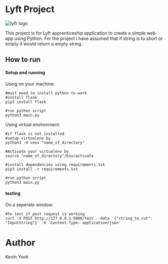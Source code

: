 # Lyft Project

![lyfr logo](https://cdn.lyft.com/brochure/lyft-logo.4ac34941.svg)

This project is for Lyft apprenticeship application to create a simple web app using Python. For the project I have assumed that if string is to short or empty it would return a empty string.

## How to run

#### Setup and running

Using on your machine:

```
#must need to install python to work
#install flask
pip3 install flask

#run python script
python3 main.py
```

Using virtual environment:

```
#if flask is not installed
#setup virtualenv by 
python3 -m venv "name_of_directory"

#Activate your virtualenv by
source "name_of_directory"/bin/activate

#install dependencies using requirements.txt
pip3 install -r requirements.txt

#run python script
python3 main.py
```

#### testing

On a seperate window:

```
#to test if post request is working
curl -X POST http://127.0.0.1:5000/test --data '{"string_to_cut": "InputString"}' -H 'Content-Type: application/json'
```

# Author
Kevin Yook